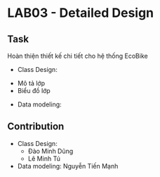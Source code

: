 # LAB03 - Detailed Design

## Task
Hoàn thiện thiết kế chi tiết cho hệ thống EcoBike
- Class Design:
 + Mô tả lớp
 + Biểu đồ lớp
- Data modeling:
## Contribution
- Class Design:
  + Đào Minh Dũng
  + Lê Minh Tú
- Data modeling: Nguyễn Tiến Mạnh

